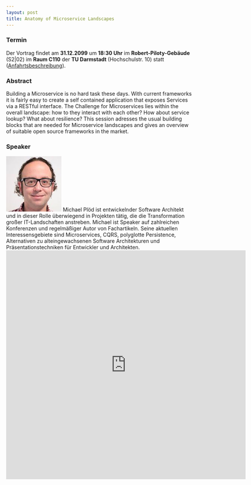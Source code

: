 ```yaml
---
layout: post
title: Anatomy of Microservice Landscapes
---
```


### Termin

Der Vortrag findet am **31.12.2099** um **18:30 Uhr** im **Robert-Piloty-Gebäude** (S2|02) im **Raum C110** der **TU Darmstadt** (Hochschulstr. 10) statt ([Anfahrtsbeschreibung](/anfahrt)).

### Abstract

Building a Microservice is no hard task these days. With current frameworks it is fairly easy to create a self contained application that exposes Services via a RESTful interface. The Challenge for Microservices lies within the overall landscape: how to they interact with each other? How about service lookup? What about resilience? This session adresses the usual building blocks that are needed for Microservice landscapes and gives an overview of suitable open source frameworks in the market.

### Speaker

<img src="/speakerpics/michael_ploed.jpg" class="speakerpic"/>
Michael Plöd ist entwickelnder Software Architekt und in dieser Rolle überwiegend in Projekten tätig, die die Transformation großer IT-Landschaften anstreben. Michael ist Speaker auf zahlreichen Konferenzen und regelmäßiger Autor von Fachartikeln. Seine aktuellen Interessensgebiete sind Microservices, CQRS, polyglotte Persistence, Alternativen zu alteingewachsenen Software Architekturen und Präsentationstechniken für Entwickler und Architekten.

<iframe src="https://docs.google.com/forms/d/1_Xl8HY25wuCJARzb47H2xPi8PUI4Mjf26NUq3OJ7iNU/viewform?embedded=true" frameborder="0" width="650" height="620" marginheight="0" marginwidth="0"></iframe>
